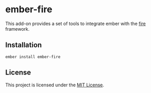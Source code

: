 # ember-fire

This add-on provides a set of tools to integrate ember with the [fire](https://github.com/256dpi/fire) framework.

## Installation

```
ember install ember-fire
```

## License

This project is licensed under the [MIT License](LICENSE.md).
